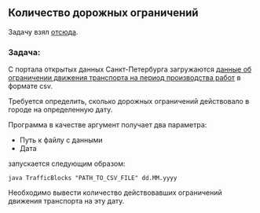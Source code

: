 ## Количество дорожных ограничений

Задачу взял [отсюда](https://habr.com/ru/post/440436/#final_exercises). 

### Задача:

С портала открытых данных Санкт-Петербурга загружаются [данные об ограничении движения транспорта на период производства работ](https://data.gov.spb.ru/opendata/7803032323-block_traffic/) в формате csv.

Требуется определить, сколько дорожных ограничений действовало в городе на определенную дату.

Программа в качестве аргумент получает два параметра:
- Путь к файлу с данными
- Дата

запускается следующим образом:

```
java TrafficBlocks "PATH_TO_CSV_FILE" dd.MM.yyyy
```

Необходимо вывести количество действовавших ограничений движения транспорта на эту дату.
